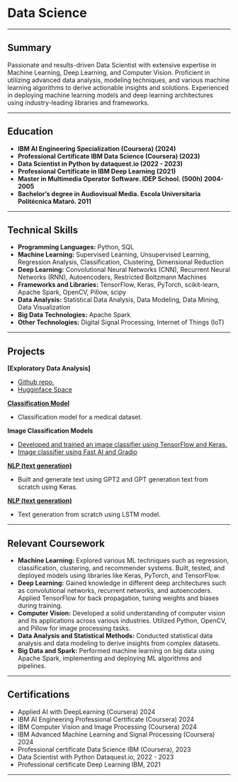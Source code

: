 # Data Science

---

## Summary

Passionate and results-driven Data Scientist with extensive expertise in Machine Learning, Deep Learning, and Computer Vision. Proficient in utilizing advanced data analysis, modeling techniques, and various machine learning algorithms to derive actionable insights and solutions. Experienced in deploying machine learning models and deep learning architectures using industry-leading libraries and frameworks.

---

## Education

- **IBM AI Engineering Specialization (Coursera) (2024)**
- **Professional Certificate IBM Data Science (Coursera) (2023)**
- **Data Scientist in Python by dataquest.io (2022 - 2023)**
- **Professional Certificate in IBM Deep Learning (2021)**
- **Master in Multimedia Operator Software. IDEP School. (500h) 2004-2005**
- **Bachelor’s degree in Audiovisual Media. Escola Universitaria Politécnica Mataró. 2011**



---

## Technical Skills

- **Programming Languages:** Python, SQL
- **Machine Learning:** Supervised Learning, Unsupervised Learning, Regression Analysis, Classification, Clustering, Dimensional Reduction
- **Deep Learning:** Convolutional Neural Networks (CNN), Recurrent Neural Networks (RNN), Autoencoders, Restricted Boltzmann Machines
- **Frameworks and Libraries:** TensorFlow, Keras, PyTorch, scikit-learn, Apache Spark, OpenCV, Pillow, scipy
- **Data Analysis:** Statistical Data Analysis, Data Modeling, Data Mining, Data Visualization
- **Big Data Technologies:** Apache Spark
- **Other Technologies:** Digital Signal Processing, Internet of Things (IoT)

---

## Projects

**[Exploratory Data Analysis]**
- [Github repo.](https://github.com/BMunitiz/EDA)
- [Hugginface Space](https://huggingface.co/spaces/BorjaMun/World_tourism)

**[Classification Model](https://github.com/BMunitiz/MCFS-Classification/blob/b2f3d854ff1194664a3c745a83a67028fb980244/MCFS_classification.ipynb)**

- Classification model for a medical dataset.

**Image Classification Models**

- [Developed and trained an image classifier using TensorFlow and Keras.](https://github.com/BMunitiz/Computer-vision/blob/f9bef3791f26b33a3322acafadd1c2dceee0d071/Garbage_classifier.ipynb)
- [Image classifier using Fast AI and Gradio](https://huggingface.co/spaces/BorjaMun/minimal)
  

**[NLP (text generation)](https://github.com/BMunitiz/NLP/blob/695b06411c93df893de39a4ba75c81084e317c4a/GPT2.ipynb)**

- Built and generate text using GPT2 and GPT generation text from scratch using Keras.

**[NLP (text generation)](https://github.com/BMunitiz/NLP/blob/695b06411c93df893de39a4ba75c81084e317c4a/text_LSTM.ipynb)**

- Text generation from scratch using LSTM model.
 

---

## Relevant Coursework

- **Machine Learning:** Explored various ML techniques such as regression, classification, clustering, and recommender systems. Built, tested, and deployed models using libraries like Keras, PyTorch, and TensorFlow.
- **Deep Learning:** Gained knowledge in different deep architectures such as convolutional networks, recurrent networks, and autoencoders. Applied TensorFlow for back propagation, tuning weights and biases during training.
- **Computer Vision:** Developed a solid understanding of computer vision and its applications across various industries. Utilized Python, OpenCV, and Pillow for image processing tasks.
- **Data Analysis and Statistical Methods:** Conducted statistical data analysis and data modeling to derive insights from complex datasets.
- **Big Data and Spark:** Performed machine learning on big data using Apache Spark, implementing and deploying ML algorithms and pipelines.

---

## Certifications

- Applied AI with DeepLearning (Coursera) 2024
- IBM AI Engineering Professional Certificate (Coursera) 2024
- IBM Computer Vision and Image Processing (Coursera) 2024
- IBM Advanced Machine Learning and Signal Processing (Coursera) 2024
- Professional certificate Data Science IBM (Coursera), 2023
- Data Scientist with Python Dataquest.io, 2022 - 2023
- Professional certificate Deep Learning IBM, 2021


---

```
